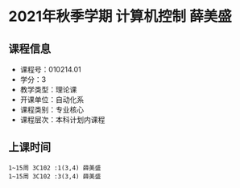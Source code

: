 # 2021年秋季学期 计算机控制 薛美盛






## 课程信息

- 课程号：010214.01
- 学分：3
- 教学类型：理论课
- 开课单位：自动化系
- 课程类别：专业核心
- 课程层次：本科计划内课程

## 上课时间

```
1~15周 3C102 :1(3,4) 薛美盛
1~15周 3C102 :3(3,4) 薛美盛
```


